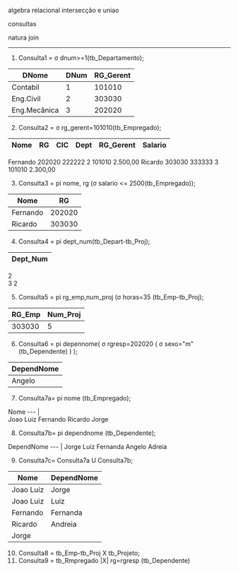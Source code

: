 algebra relacional 
intersecção e uniao 

consultas

natura join 


---
	

1) Consulta1 = σ dnum>=1(tb_Departamento);

DNome | DNum | RG_Gerent
--- | --- | ---
Contabil | 1 | 101010
Eng.Civil | 2 | 303030
Eng.Mecânica | 3 | 202020


2) Consulta2 = σ rg_gerent=101010(tb_Empregado);

Nome | RG | CIC | Dept | RG_Gerent | Salario
--- | --- |--- |--- |--- |--- 
Fernando 202020 222222 2 101010 2.500,00
Ricardo 303030 333333 3 101010 2.300,00

3) Consulta3 = pi nome, rg (σ salario <= 2500(tb_Empregado));

Nome | RG 
--- | ---
Fernando | 202020 
Ricardo | 303030 

4) Consulta4 = pi dept_num(tb_Depart-tb_Proj);

Dept_Num |
--- |
2 	
3
2

5) Consulta5 = pi rg_emp,num_proj (σ horas=35 (tb_Emp-tb_Proj);

RG_Emp | Num_Proj
--- | --- 
303030 |5 

6) Consulta6 = pi depennome( σ rgresp=202020 ( σ sexo="m" (tb_Dependente) ) );

DependNome | 
--- |  
Angelo |


7) Consulta7a= pi nome (tb_Empregado);

Nome 
--- |            
Joao Luiz
Fernando
Ricardo 
Jorge


8) Consulta7b= pi dependnome (tb_Dependente);

DependNome
--- |
Jorge 
Luiz
Fernanda
Angelo
Adreia

9) Consulta7c= Consulta7a U Consulta7b;

Nome |DependNome
--- | ---         
Joao Luiz | Jorge
Joao Luiz | Luiz
Fernando | Fernanda
Ricardo | Andreia
Jorge |


10) Consulta8 = tb_Emp-tb_Proj X tb_Projeto;
11) Consulta9 = tb_Rmpregado |X| rg=rgresp (tb_Dependente)
